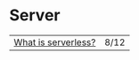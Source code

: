 # Server

|  |  |
| :--- | :--- |
| [What is serverless?](https://gomakethings.com/what-is-serverless/) | 8/12 |

